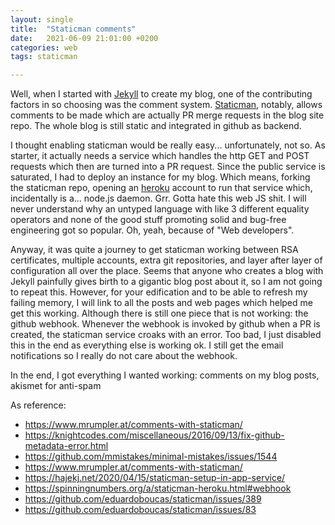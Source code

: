 ```yaml
---
layout: single
title:  "Staticman comments"
date:   2021-06-09 21:01:00 +0200
categories: web
tags: staticman

---
```


Well, when I started with [Jekyll](https://jekyllrb.com/) to create my blog, one of the contributing factors in so choosing was the comment system. [Staticman](https://staticman.net/), notably, allows comments to be made which are actually PR merge requests in the blog site repo. The whole blog is still static and integrated in github as backend.

I thought enabling staticman would be really easy... unfortunately, not so. As starter, it actually needs a service which handles the http GET and POST requests which then are turned into a PR request. Since the public service is saturated, I had to deploy an instance for my blog. Which means, forking the staticman repo, opening an [heroku](http://www.heroku.com) account to run that service which, incidentally is a... node.js daemon. Grr. Gotta hate this web JS shit. I will never understand why an untyped language with like 3 different equality operators and none of the good stuff promoting solid and bug-free engineering got so popular. Oh, yeah, because of "Web developers".

Anyway, it was quite a journey to get staticman working between RSA certificates, multiple accounts, extra git repositories, and layer after layer of configuration all over the place. Seems that anyone who creates a blog with Jekyll painfully gives birth to a gigantic blog post about it, so I am not going to repeat this. However, for your edification and to be able to refresh my failing memory, I will link to all the posts and web pages which helped me get this working. Although there is still one piece that is not working: the github webhook. Whenever the webhook is invoked by github when a PR is created, the staticman service croaks with an error. Too bad, I just disabled this in the end as everything else is working ok. I still get the email notifications so I really do not care about the webhook.

In the end, I got everything I wanted working: comments on my blog posts, akismet for anti-spam

As reference:

- <https://www.mrumpler.at/comments-with-staticman/>
- <https://knightcodes.com/miscellaneous/2016/09/13/fix-github-metadata-error.html>
- <https://github.com/mmistakes/minimal-mistakes/issues/1544>
- <https://www.mrumpler.at/comments-with-staticman/>
- <https://hajekj.net/2020/04/15/staticman-setup-in-app-service/>
- <https://spinningnumbers.org/a/staticman-heroku.html#webhook>
- <https://github.com/eduardoboucas/staticman/issues/389>
- <https://github.com/eduardoboucas/staticman/issues/83>
